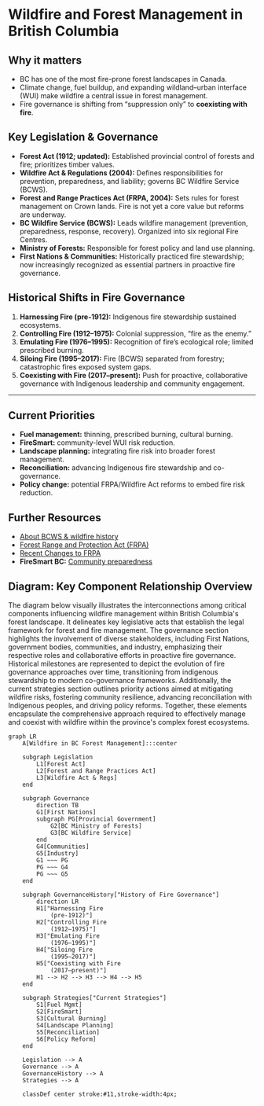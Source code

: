 # Wildfire and Forest Management in British Columbia  

## Why it matters  
- BC has one of the most fire-prone forest landscapes in Canada.  
- Climate change, fuel buildup, and expanding wildland–urban interface (WUI) make wildfire a central issue in forest management.  
- Fire governance is shifting from “suppression only” to **coexisting with fire**.  


## Key Legislation & Governance  
- **Forest Act (1912; updated):** Established provincial control of forests and fire; prioritizes timber values.  
- **Wildfire Act & Regulations (2004):** Defines responsibilities for prevention, preparedness, and liability; governs BC Wildfire Service (BCWS).  
- **Forest and Range Practices Act (FRPA, 2004):** Sets rules for forest management on Crown lands. Fire is not yet a core value but reforms are underway.  
- **BC Wildfire Service (BCWS):** Leads wildfire management (prevention, preparedness, response, recovery). Organized into six regional Fire Centres.  
- **Ministry of Forests:** Responsible for forest policy and land use planning.  
- **First Nations & Communities:** Historically practiced fire stewardship; now increasingly recognized as essential partners in proactive fire governance.  


## Historical Shifts in Fire Governance  
1. **Harnessing Fire (pre-1912):** Indigenous fire stewardship sustained ecosystems.  
2. **Controlling Fire (1912–1975):** Colonial suppression, “fire as the enemy.”  
3. **Emulating Fire (1976–1995):** Recognition of fire’s ecological role; limited prescribed burning.  
4. **Siloing Fire (1995–2017):** Fire (BCWS) separated from forestry; catastrophic fires exposed system gaps.  
5. **Coexisting with Fire (2017–present):** Push for proactive, collaborative governance with Indigenous leadership and community engagement.  

---

## Current Priorities  
- **Fuel management:** thinning, prescribed burning, cultural burning.  
- **FireSmart:** community-level WUI risk reduction.  
- **Landscape planning:** integrating fire risk into broader forest management.  
- **Reconciliation:** advancing Indigenous fire stewardship and co-governance.  
- **Policy change:** potential FRPA/Wildfire Act reforms to embed fire risk reduction.  


## Further Resources  
- [About BCWS & wildfire history](https://www2.gov.bc.ca/gov/content/safety/wildfire-status/about-bcws)  
- [Forest Range and Protection Act (FRPA)](https://www2.gov.bc.ca/gov/content/environment/natural-resource-stewardship/laws-policies-standards-guidance/legislation-regulation/forest-range-practices-act)
- [Recent Changes to FRPA](https://www2.gov.bc.ca/gov/content/environment/natural-resource-stewardship/laws-policies-standards-guidance/legislation-regulation/forest-range-practices-act/frpa-improvement-initiative)  
- **FireSmart BC:** [Community preparedness](https://firesmartbc.ca/)  


## Diagram: Key Component Relationship Overview

The diagram below visually illustrates the interconnections among critical components influencing wildfire management within British Columbia's forest landscape. It delineates key legislative acts that establish the legal framework for forest and fire management. The governance section highlights the involvement of diverse stakeholders, including First Nations, government bodies, communities, and industry, emphasizing their respective roles and collaborative efforts in proactive fire governance. Historical milestones are represented to depict the evolution of fire governance approaches over time, transitioning from indigenous stewardship to modern co-governance frameworks. Additionally, the current strategies section outlines priority actions aimed at mitigating wildfire risks, fostering community resilience, advancing reconciliation with Indigenous peoples, and driving policy reforms. Together, these elements encapsulate the comprehensive approach required to effectively manage and coexist with wildfire within the province's complex forest ecosystems.

```mermaid
graph LR
    A[Wildfire in BC Forest Management]:::center

    subgraph Legislation
        L1[Forest Act]
        L2[Forest and Range Practices Act]
        L3[Wildfire Act & Regs]
    end

    subgraph Governance
        direction TB
        G1[First Nations]
        subgraph PG[Provincial Government]
            G2[BC Ministry of Forests]        
            G3[BC Wildfire Service]
        end
        G4[Communities]
        G5[Industry]
        G1 ~~~ PG
        PG ~~~ G4
        PG ~~~ G5
    end

    subgraph GovernanceHistory["History of Fire Governance"]
        direction LR
        H1["Harnessing Fire 
            (pre-1912)"]
        H2["Controlling Fire
            (1912–1975)"]
        H3["Emulating Fire
            (1976–1995)"]
        H4["Siloing Fire
            (1995–2017)"]
        H5["Coexisting with Fire
            (2017–present)"]
        H1 --> H2 --> H3 --> H4 --> H5
    end

    subgraph Strategies["Current Strategies"]
        S1[Fuel Mgmt]
        S2[FireSmart]
        S3[Cultural Burning]
        S4[Landscape Planning]
        S5[Reconciliation]
        S6[Policy Reform]
    end

    Legislation --> A
    Governance --> A
    GovernanceHistory --> A
    Strategies --> A

    classDef center stroke:#11,stroke-width:4px;
```